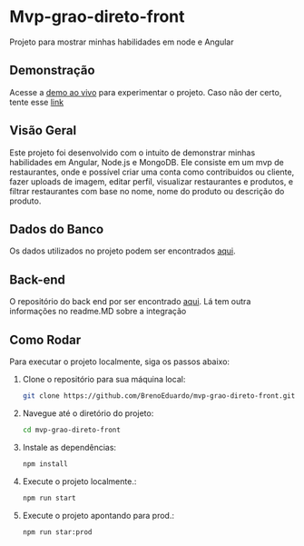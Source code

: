 # Mvp-grao-direto-front

Projeto para mostrar minhas habilidades em node e Angular

## Demonstração

Acesse a [demo ao vivo](https://mvp-grao-direto-front.vercel.app) para experimentar o projeto.
Caso não der certo, tente esse [link](https://mvp-grao-direto-front-git-master-brenoeduardo.vercel.app)

## Visão Geral

Este projeto foi desenvolvido com o intuito de demonstrar minhas habilidades em Angular, Node.js e MongoDB. Ele consiste em um mvp de restaurantes, onde e possível criar uma conta
como contribuidos ou cliente, fazer uploads de imagem, editar perfil, visualizar restaurantes e produtos, e filtrar restaurantes com base no nome, nome do produto ou descrição do produto.

## Dados do Banco

Os dados utilizados no projeto podem ser encontrados [aqui](https://github.com/BrenoEduardo/dados-restaurante-e-user).

## Back-end

O repositório do back end por ser encontrado [aqui](https://github.com/BrenoEduardo/mvp-grao-direto-back). Lá tem outra informações no readme.MD sobre a integração

## Como Rodar

Para executar o projeto localmente, siga os passos abaixo:

1. Clone o repositório para sua máquina local:

    ```bash
    git clone https://github.com/BrenoEduardo/mvp-grao-direto-front.git
    ```

2. Navegue até o diretório do projeto:

    ```bash
    cd mvp-grao-direto-front
    ```

3. Instale as dependências:

    ```bash
    npm install
    ```

4. Execute o projeto localmente.:

    ```bash
    npm run start
    ```
5. Execute o projeto apontando para prod.:

    ```bash
    npm run star:prod
    ```
